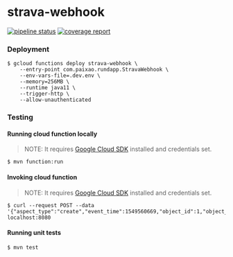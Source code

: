 # strava-webhook

[![pipeline status](https://gitlab.com/willianpaixao/strava-webhook/badges/master/pipeline.svg)](https://gitlab.com/willianpaixao/strava-webhook/-/commits/master)
[![coverage report](https://gitlab.com/willianpaixao/strava-webhook/badges/master/coverage.svg)](https://gitlab.com/willianpaixao/strava-webhook/-/commits/master)

### Deployment
```shell script
$ gcloud functions deploy strava-webhook \
    --entry-point com.paixao.rundapp.StravaWebhook \
    --env-vars-file=.dev.env \
    --memory=256MB \
    --runtime java11 \
    --trigger-http \
    --allow-unauthenticated
```

### Testing
#### Running cloud function locally
> NOTE: It requires [Google Cloud SDK](https://cloud.google.com/sdk) installed and credentials set.
```shell script
$ mvn function:run
```
#### Invoking cloud function
> NOTE: It requires [Google Cloud SDK](https://cloud.google.com/sdk) installed and credentials set.
```shell script
$ curl --request POST --data '{"aspect_type":"create","event_time":1549560669,"object_id":1,"object_type":"activity","owner_id":9999999,"subscription_id":999999}' localhost:8080
```
#### Running unit tests
```shell script
$ mvn test
```
